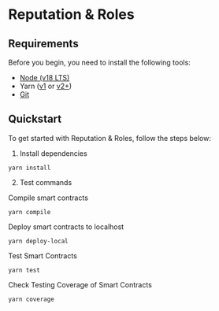 # Reputation & Roles

## Requirements

Before you begin, you need to install the following tools:

- [Node (v18 LTS)](https://nodejs.org/en/download/)
- Yarn ([v1](https://classic.yarnpkg.com/en/docs/install/) or [v2+](https://yarnpkg.com/getting-started/install))
- [Git](https://git-scm.com/downloads)

## Quickstart

To get started with Reputation & Roles, follow the steps below:

1. Install dependencies

```
yarn install
```

2. Test commands

Compile smart contracts
```
yarn compile
```


Deploy smart contracts to localhost
```
yarn deploy-local
```

Test Smart Contracts
```
yarn test
```

Check Testing Coverage of Smart Contracts
```
yarn coverage
```